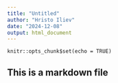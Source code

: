 ```yaml
---
title: "Untitled"
author: "Hristo Iliev"
date: "2024-12-08"
output: html_document
---
```


```{r setup, include=FALSE}
knitr::opts_chunk$set(echo = TRUE)
```

## This is a markdown file